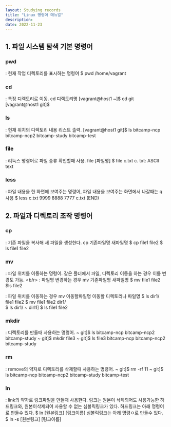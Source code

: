 ```yaml
---
layout: Studying records
title: "Linux 명령어 매뉴얼"
description: 
date: 2022-11-23
---
```


## 1. 파일 시스템 탐색 기본 명령어
### pwd
: 현재 작업 디렉토리를 표시하는 명령어
$ pwd
 /home/vagrant

### cd
: 특정 디렉토리로 이동. cd 디렉토리명
[vagrant@host1 ~]$ cd git
[vagrant@host1 git]$

### ls 
: 현재 위치의 디렉토리 내용 리스트 출력.
[vagrant@host1 git]$ ls
bitcamp-ncp  bitcamp-ncp2  bitcamp-study  bitcamp-test

### file
: 리눅스 명령어로 파일 종류 확인할때 사용. file [파일명]
$ file c.txt
 c. txt: ASCll text

### less
: 파일 내용을 한 화면에 보여주는 명령어, 파일 내용을 보여주는 화면에서 나갈때는 q 사용
$ less c.txt
 9999
 8888
 7777
 c.txt (END)

## 2. 파일과 디렉토리 조작 명령어
### cp
: 기존 파일을 복사해 새 파일을 생성한다. cp 기존파일명 새파일명
$ cp file1 file2
$ ls
  file1 file2

### mv
: 파일 위치를 이동하는 명령어. 같은 폴더에서 파일, 디렉토리 이동을 하는 경우 이름 변경도 가능.
<b/r>
: 파일명 변경하는 경우 mv 기존파일명 새파일명
$ mv file1 file2   
$ls
 file2             

: 파일 위치를 이동하는 경우 mv 이동할파일명 이동할 디렉토리나 파일명
$ ls
 dir1/ file1 file2
$ mv file1 file2 dir1/      
$ ls
  dir1/
 ~ dirl1] $ ls
           file1 file2 


### mkdir
: 디렉토리를 만들때 사용하는 명령어. 
  ~ git]$ ls
bitcamp-ncp  bitcamp-ncp2  bitcamp-study
 ~ git]$ mkdir file3
  ~ git]$ ls 
file3 bitcamp-ncp  bitcamp-ncp2  bitcamp-study 



### rm
: remove의 약자로 디렉토리를 삭제할때 사용하는 명령어.
 ~  git]$ rm -rf 11
 ~  git]$ ls
bitcamp-ncp  bitcamp-ncp2  bitcamp-study  bitcamp-test


### ln
: link의 약자로 링크파일을 만들때 사용한다. 링크는 원본이 삭제되어도 사용가능한 하드링크와, 원본이삭제되어 사용할 수 없는 심볼릭링크가 있다.
하드링크는 아래 명령어로 만들수 있다.
$ ln [원본링크] [링크이름] 
심볼릭링크는 아래 명령ㅇ로 만들수 있다.
$ ln -s [원본링크] [링크이름]
